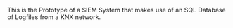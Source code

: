 This is the Prototype of a SIEM System that makes use of an SQL Database of Logfiles from a KNX network. 
